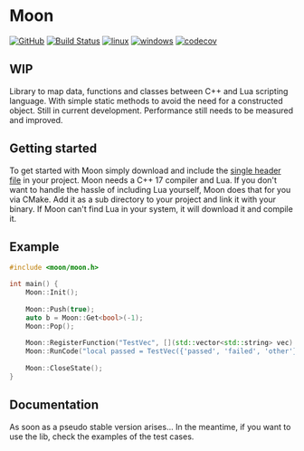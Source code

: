 # Moon

[![GitHub](https://img.shields.io/github/license/mrcoalp/moon)](LICENSE)
[![Build Status](https://travis-ci.org/mrcoalp/moon.svg?branch=main)](https://travis-ci.org/mrcoalp/moon)
[![linux](https://github.com/mrcoalp/moon/workflows/linux/badge.svg)](https://github.com/mrcoalp/moon/actions?query=workflow%3Alinux)
[![windows](https://github.com/mrcoalp/moon/workflows/windows/badge.svg)](https://github.com/mrcoalp/moon/actions?query=workflow%3Awindows)
[![codecov](https://codecov.io/gh/mrcoalp/moon/branch/main/graph/badge.svg?token=70AAHGSCDY)](https://codecov.io/gh/mrcoalp/moon)

## WIP

Library to map data, functions and classes between C++ and Lua scripting language. With simple static methods to avoid
the need for a constructed object. Still in current development. Performance still needs to be measured and improved.

## Getting started

To get started with Moon simply download and include
the [single header file](https://raw.githubusercontent.com/mrcoalp/moon/main/include/moon/moon.h) in your project. Moon
needs a C++ 17 compiler and Lua. If you don't want to handle the hassle of including Lua yourself, Moon does that for
you via CMake. Add it as a sub directory to your project and link it with your binary. If Moon can't find Lua in your
system, it will download it and compile it.

## Example

``` cpp
#include <moon/moon.h>

int main() {
    Moon::Init();
    
    Moon::Push(true);
    auto b = Moon::Get<bool>(-1);
    Moon::Pop();
        
    Moon::RegisterFunction("TestVec", [](std::vector<std::string> vec) { return vec; });
    Moon::RunCode("local passed = TestVec({'passed', 'failed', 'other'})[1]; assert(passed == 'passed')");
    
    Moon::CloseState();
}
```

## Documentation

As soon as a pseudo stable version arises... In the meantime, if you want to use the lib, check the examples of the test
cases.
